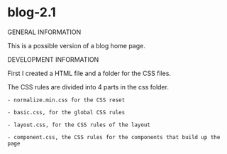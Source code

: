 # blog-2.1

GENERAL INFORMATION

  This is a possible version of a blog home page.

DEVELOPMENT INFORMATION

  First I created a HTML file and a folder for the CSS files.
  
  The CSS rules are divided into 4 parts in the css folder.
  
    - normalize.min.css for the CSS reset
    
    - basic.css, for the global CSS rules
    
    - layout.css, for the CSS rules of the layout
    
    - component.css, the CSS rules for the components that build up the page
  
